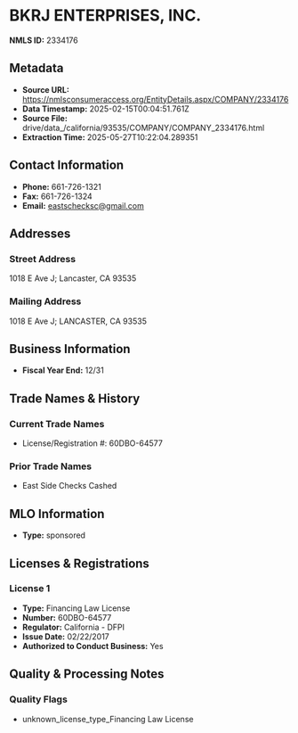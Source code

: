 # BKRJ ENTERPRISES, INC.

**NMLS ID:** 2334176

## Metadata
- **Source URL:** https://nmlsconsumeraccess.org/EntityDetails.aspx/COMPANY/2334176
- **Data Timestamp:** 2025-02-15T00:04:51.761Z
- **Source File:** drive/data_/california/93535/COMPANY/COMPANY_2334176.html
- **Extraction Time:** 2025-05-27T10:22:04.289351

## Contact Information
- **Phone:** 661-726-1321
- **Fax:** 661-726-1324
- **Email:** eastschecksc@gmail.com

## Addresses
### Street Address
1018 E Ave J; Lancaster, CA 93535

### Mailing Address
1018 E Ave J; LANCASTER, CA 93535

## Business Information
- **Fiscal Year End:** 12/31

## Trade Names & History
### Current Trade Names
- License/Registration #: 60DBO-64577

### Prior Trade Names
- East Side Checks Cashed

## MLO Information
- **Type:** sponsored

## Licenses & Registrations

### License 1
- **Type:** Financing Law License
- **Number:** 60DBO-64577
- **Regulator:** California - DFPI
- **Issue Date:** 02/22/2017
- **Authorized to Conduct Business:** Yes

## Quality & Processing Notes
### Quality Flags
- unknown_license_type_Financing Law License
